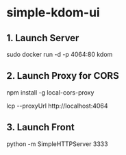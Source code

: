 # simple-kdom-ui

## 1. Launch Server

sudo docker run -d -p 4064:80 kdom

## 2. Launch Proxy for CORS

npm install -g local-cors-proxy

lcp --proxyUrl http://localhost:4064

## 3. Launch Front

python -m SimpleHTTPServer 3333

